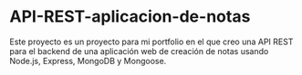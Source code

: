 # API-REST-aplicacion-de-notas


Este proyecto es un proyecto para mi portfolio en el que creo una API REST para el backend de una aplicación web de creación de notas usando Node.js, Express, MongoDB y Mongoose.

